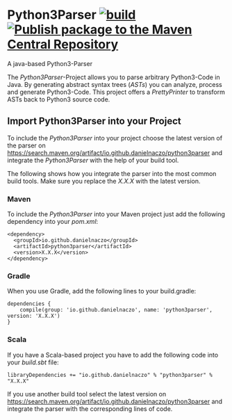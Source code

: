 # Python3Parser [![build](https://github.com/danielNaczo/Python3Parser/actions/workflows/maven.yml/badge.svg)](https://github.com/danielNaczo/Python3Parser/actions/workflows/maven.yml) [![Publish package to the Maven Central Repository](https://github.com/danielNaczo/Python3Parser/actions/workflows/maven-publish.yml/badge.svg)](https://github.com/danielNaczo/Python3Parser/actions/workflows/maven-publish.yml)
A java-based Python3-Parser

The *Python3Parser*-Project allows you to parse arbitrary Python3-Code in Java. By generating abstract syntax trees (*ASTs*)
you can analyze, process and generate Python3-Code. This project offers a *PrettyPrinter* to transform ASTs back to
Python3 source code. 


## Import Python3Parser into your Project
To include the *Python3Parser* into your project choose the latest version of the parser on https://search.maven.org/artifact/io.github.danielnaczo/python3parser and integrate the *Python3Parser* with the help of your build tool.

The following shows how you integrate the parser into the most common build tools. Make sure you replace the *X.X.X* with the latest version.

### Maven
To include the *Python3Parser* into your Maven project just add the following dependency into your *pom.xml*:

```
<dependency>
  <groupId>io.github.danielnaczo</groupId>
  <artifactId>python3parser</artifactId>
  <version>X.X.X</version>
</dependency>
```

### Gradle
When you use Gradle, add the following lines to your build.gradle:

```
dependencies {
    compile(group: 'io.github.danielnaczo', name: 'python3parser', version: 'X.X.X')
}
```

### Scala
If you have a Scala-based project you have to add the following code into your *build.sbt* file:

```
libraryDependencies += "io.github.danielnaczo" % "python3parser" % "X.X.X"
```

If you use another build tool select the latest version on https://search.maven.org/artifact/io.github.danielnaczo/python3parser and integrate the parser with the corresponding lines of code.

